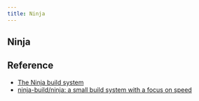 ```yaml
---
title: Ninja
---
```


## Ninja


## Reference
* [The Ninja build system](https://ninja-build.org/manual.html)
* [ninja-build/ninja: a small build system with a focus on speed](https://github.com/ninja-build/ninja)
